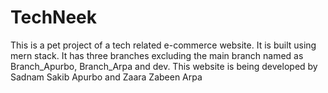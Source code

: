 # TechNeek
This is a pet project of a tech related e-commerce website. It is built using mern stack. It has three branches excluding the main branch named as Branch_Apurbo, Branch_Arpa and dev. This website is being developed by Sadnam Sakib Apurbo and Zaara Zabeen Arpa
